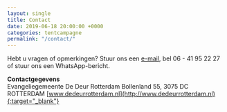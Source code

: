 ```yaml
---
layout: single
title: Contact
date: 2019-06-18 20:00:00 +0000
categories: tentcampagne
permalink: "/contact/"
---
```

Hebt u vragen of opmerkingen? Stuur ons een [e-mail](mailto:info@dedeurrotterdam.nl), bel 06 - 41 95 22 27 of stuur ons een WhatsApp-bericht.

<strong>Contactgegevens</strong>  
Evangeliegemeente De Deur Rotterdam 
Bollenland 55, 3075 DC  ROTTERDAM
[www.dedeurrotterdam.nl](http://www.dedeurrotterdam.nl){:target="_blank"}
